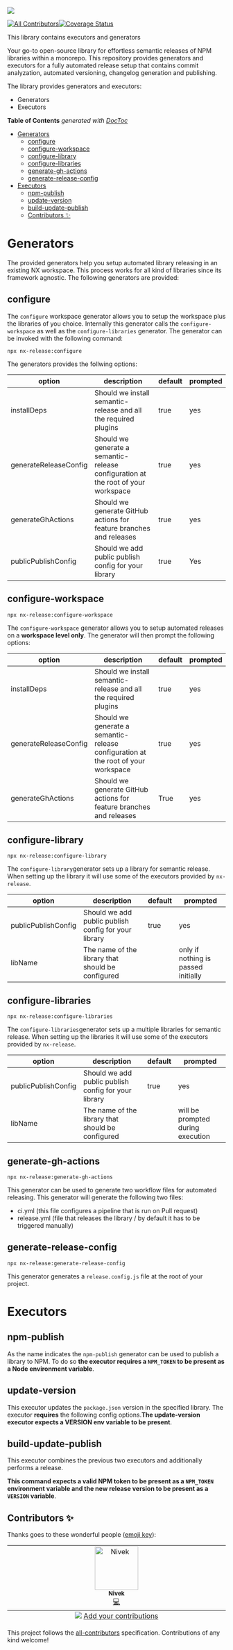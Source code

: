 ![](![](https://github.com/kreuzerk/nx-release/blob/main/libs/nx-release/assets/nx-release-logo.svg))
<!-- ALL-CONTRIBUTORS-BADGE:START - Do not remove or modify this section -->
[![All Contributors](https://img.shields.io/badge/all_contributors-1-orange.svg?style=flat-square)](#contributors-)[![Coverage Status](https://coveralls.io/repos/github/kreuzerk/nx-release/badge.svg?branch=feature/generators)](https://coveralls.io/github/kreuzerk/nx-release?branch=feature/generators)

<!-- ALL-CONTRIBUTORS-BADGE:END -->

This library contains executors and generators 

Your go-to open-source library for effortless semantic releases of NPM libraries within a monorepo. This repository provides generators and executors for a fully automated release setup that contains commit analyzation, automated versioning, changelog generation and publishing.

The library provides generators and executors:

- Generators
- Executors

<!-- START doctoc generated TOC please keep comment here to allow auto update -->
<!-- DON'T EDIT THIS SECTION, INSTEAD RE-RUN doctoc TO UPDATE -->
**Table of Contents**  *generated with [DocToc](https://github.com/thlorenz/doctoc)*

- [Generators](#generators)
  - [configure](#configure)
  - [configure-workspace](#configure-workspace)
  - [configure-library](#configure-library)
  - [configure-libraries](#configure-libraries)
  - [generate-gh-actions](#generate-gh-actions)
  - [generate-release-config](#generate-release-config)
- [Executors](#executors)
  - [npm-publish](#npm-publish)
  - [update-version](#update-version)
  - [build-update-publish](#build-update-publish)
  - [Contributors ✨](#contributors-)

<!-- END doctoc generated TOC please keep comment here to allow auto update -->

# Generators

The provided generators help you setup automated library releasing in an existing NX workspace. This process works for all kind of libraries since its framework agnostic. The following generators are provided:

## configure

The `configure` workspace generator allows you to setup the workspace plus the libraries of you choice. Internally this generator calls the `configure-workspace` as well as the `configure-libraries` generator. The generator can be invoked with the following command:

```npx nx-release:configure```

The generators provides the follwing options:

| option                | description                                                  | default | prompted |
| --------------------- | ------------------------------------------------------------ | ------- | -------- |
| installDeps           | Should we install semantic-release and all the required plugins | true    | yes      |
| generateReleaseConfig | Should we generate a semantic-release configuration at the root of your workspace | true    | yes      |
| generateGhActions     | Should we generate GitHub actions for feature branches and releases | true    | yes      |
| publicPublishConfig   | Should we add public publish config for your library         | true    | Yes      |

## configure-workspace

```npx nx-release:configure-workspace```

The `configure-workspace` generator allows you to setup automated releases on a **workspace level only**. The generator will then prompt the following options:

| option                | description                                                  | default | prompted |
| --------------------- | ------------------------------------------------------------ | ------- | -------- |
| installDeps           | Should we install semantic-release and all the required plugins | true    | yes      |
| generateReleaseConfig | Should we generate a semantic-release configuration at the root of your workspace | true    | yes      |
| generateGhActions     | Should we generate GitHub actions for feature branches and releases | True    | yes      |

## configure-library

```npx nx-release:configure-library```

The `configure-library`generator sets up a library for semantic release. When setting up the library it will use some of the executors provided by `nx-release`.

| option              | description                                          | default | prompted                            |
| ------------------- | ---------------------------------------------------- | ------- | ----------------------------------- |
| publicPublishConfig | Should we add public publish config for your library | true    | yes                                 |
| libName             | The name of the library that should be configured    |         | only if nothing is passed initially |

## configure-libraries

```npx nx-release:configure-libraries```

The `configure-libraries`generator sets up a multiple libraries for semantic release. When setting up the libraries it will use some of the executors provided by `nx-release`.

| option              | description                                          | default | prompted                          |
| ------------------- | ---------------------------------------------------- | ------- | --------------------------------- |
| publicPublishConfig | Should we add public publish config for your library | true    | yes                               |
| libName             | The name of the library that should be configured    |         | will be prompted during execution |

## generate-gh-actions

```npx nx-release:generate-gh-actions```

This generator can be used to generate two workflow files for automated releasing. This generator will generate the following two files:

- ci.yml (this file configures a pipeline that is run on Pull request)
- release.yml (file that releases the library / by default it has to be triggered manually)

## generate-release-config

```npx nx-release:generate-release-config```

This generator generates a `release.config.js` file at the root of your project.

# Executors

## npm-publish

As the name indicates the `npm-publish` generator can be used to publish a library to NPM. To 
do so **the executor requires a `NPM_TOKEN` to be present as a Node environment variable**.


## update-version
This executor updates the `package.json` version in the specified library. The executor **requires** the following config options.**The update-version executor expects a VERSION env variable to be present**.

## build-update-publish
This executor combines the previous two executors and additionally performs a release.

**This command expects a valid NPM token to be present as a `NPM_TOKEN` environment variable and the new release version to be present as a `VERSION` variable**.

## Contributors ✨

Thanks goes to these wonderful people ([emoji key](https://allcontributors.org/docs/en/emoji-key)):

<!-- ALL-CONTRIBUTORS-LIST:START - Do not remove or modify this section -->
<!-- prettier-ignore-start -->
<!-- markdownlint-disable -->
<table>
  <tbody>
    <tr>
      <td align="center" valign="top" width="14.28%"><a href="https://medium.com/@kevinkreuzer"><img src="https://avatars.githubusercontent.com/u/5468954?v=4?s=100" width="100px;" alt="Nivek"/><br /><sub><b>Nivek</b></sub></a><br /><a href="https://github.com/kreuzerk/nx-release/commits?author=kreuzerk" title="Code">💻</a></td>
    </tr>
  </tbody>
  <tfoot>
    <tr>
      <td align="center" size="13px" colspan="7">
        <img src="https://raw.githubusercontent.com/all-contributors/all-contributors-cli/1b8533af435da9854653492b1327a23a4dbd0a10/assets/logo-small.svg">
          <a href="https://all-contributors.js.org/docs/en/bot/usage">Add your contributions</a>
        </img>
      </td>
    </tr>
  </tfoot>
</table>

<!-- markdownlint-restore -->
<!-- prettier-ignore-end -->

<!-- ALL-CONTRIBUTORS-LIST:END -->

This project follows the [all-contributors](https://github.com/all-contributors/all-contributors) specification. Contributions of any kind welcome!
